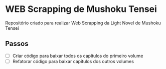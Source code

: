 # WEB Scrapping de Mushoku Tensei

Repositório criado para realizar Web Scrapping da Light Novel de Mushoku Tensei

## Passos

- [ ] Criar código para baixar todos os capítulos do primeiro volume
- [ ] Refatorar código para baixar capítulos dos outros volumes

